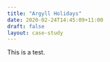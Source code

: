 ```yaml
---
title: "Argyll Holidays"
date: 2020-02-24T14:45:09+11:00
draft: false
layout: case-study
---
```


This is a test.